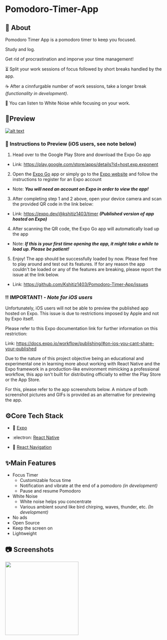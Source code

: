# Pomodoro-Timer-App

## 📲 About

Pomodoro Timer App is a pomodoro timer to keep you focused.

Study and log.

Get rid of procrastination and imporve your time management!

⏳ Split your work sessions of focus followed by short breaks handled by the app.

☕ After a cinnfurgable number of work sessions, take a longer break _(functionality in development)_.

🎵 You can listen to White Noise while focusing on your work.

## 👀Preview

[![alt text](https://camo.githubusercontent.com/5fa5c16e14a9a4df1b87a973c08de220036673c2d32e7cc3399a34e4d9cff534/68747470733a2f2f696d672e736869656c64732e696f2f62616467652f52756e73253230776974682532304578706f253230476f2d3436333045422e7376673f7374796c653d666c61742d737175617265266c6f676f3d4558504f266c6162656c436f6c6f723d663366336633266c6f676f436f6c6f723d303030)](https://expo.dev/@kshitiz1403/timer)

### 🔢 Instructions to Preview (iOS users, see note below)

1. Head over to the Google Play Store and download the Expo Go app

- Link: https://play.google.com/store/apps/details?id=host.exp.exponent

2. Open the [Expo Go](https://play.google.com/store/apps/details?id=host.exp.exponent) app or simply go to the [Expo website](https://expo.io/) and follow the instructions to register for an Expo account

- Note: **_You will need an account on Expo in order to view the app!_**

3. After completing step 1 and 2 above, open your device camera and scan the provided QR code in the link below:

- Link: https://expo.dev/@kshitiz1403/timer **_(Published version of app hosted on Expo)_**

4. After scanning the QR code, the Expo Go app will automatically load up the app

- Note: **_If this is your first time opening the app, it might take a while to load up. Please be patient!_**

5. Enjoy! The app should be successfully loaded by now. Please feel free to play around and test out its features. If for any reason the app couldn't be loaded or any of the features are breaking, please report the issue at the link below.

- Link: https://github.com/Kshitiz1403/Pomodoro-Timer-App/issues

### ‼️ IMPORTANT! - _Note for iOS users_

Unfortunately, iOS users will not be able to preview the published app hosted on Expo. This issue is due to restrictions imposed by Apple and not by Expo itself.

Please refer to this Expo documentation link for further information on this restriction:

Link: https://docs.expo.io/workflow/publishing/#on-ios-you-cant-share-your-published

Due to the nature of this project objective being an educational and experimental one in learning more about working with React Native and the Expo framework in a production-like environment mimicking a professional workflow, this app isn't built for distributing officially to either the Play Store or the App Store.

For this, please refer to the app screenshots below. A mixture of both screenshot pictures and GIFs is provided as an alternative for previewing the app.

## ⚙Core Tech Stack

- 🔼 [Expo](https://expo.io/)

- :electron: [React Native](https://reactnative.dev/)

- 🔗 [React Navigation](https://reactnavigation.org/)

## ✨Main Features

- Focus Timer
  - Customizable focus time
  - Notification and vibrate at the end of a pomodoro _(in development)_
  - Pause and resume Pomodoro
- White Noise
  - White noise helps you concentrate
  - Various ambient sound like bird chirping, waves, thunder, etc. _(In development)_
- No ads
- Open Source
- Keep the screen on
- Lightweight

## 📷 Screenshots

<img src="https://i.ibb.co/7CDFqyv/ezgif-5-c11e0b206358.gif" width="234.76"/>
